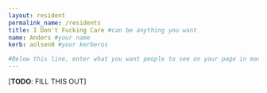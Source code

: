 ```yaml
---
layout: resident
permalink_name: /residents
title: I Don't Fucking Care #can be anything you want
name: Anders #your name
kerb: aolsen0 #your kerberos

#Below this line, enter what you want people to see on your page in markdown
---
```


[**TODO**: FILL THIS OUT]

